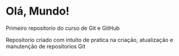 # Olá, Mundo!
 Primeiro repositorio do curso de Git e GitHub
 
Repositorio criado com intuito de pratica na criação, atualização e manutenção de repositorios Git
